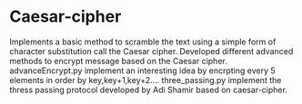 # Caesar-cipher
Implements a basic method to scramble the text using a simple form of character substitution call the Caesar cipher.
Developed different advanced methods to encrypt message based on the Caesar cipher.
advanceEncrypt.py implement an interesting idea by encrpting every 5 elements in order by key,key+1,key+2.... 
three_passing.py implement the thress passing protocol developed by Adi Shamir based on caesar-cipher.
